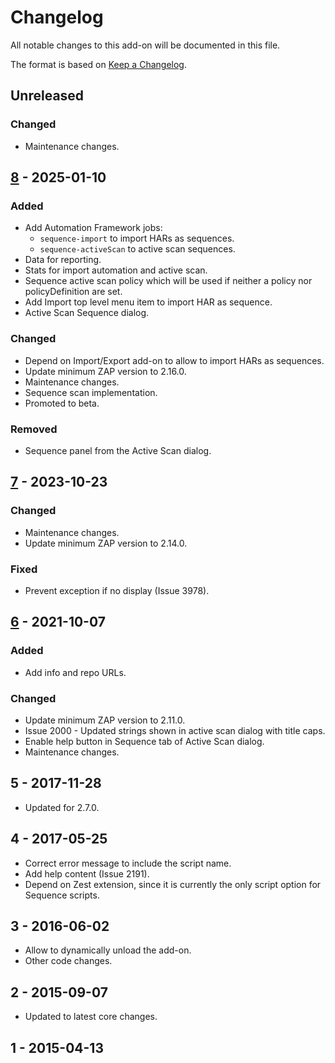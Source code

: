 # Changelog
All notable changes to this add-on will be documented in this file.

The format is based on [Keep a Changelog](https://keepachangelog.com/en/1.0.0/).

## Unreleased
### Changed
- Maintenance changes.

## [8] - 2025-01-10
### Added
- Add Automation Framework jobs:
  - `sequence-import` to import HARs as sequences.
  - `sequence-activeScan` to active scan sequences.
- Data for reporting.
- Stats for import automation and active scan.
- Sequence active scan policy which will be used if neither a policy nor policyDefinition are set.
- Add Import top level menu item to import HAR as sequence.
- Active Scan Sequence dialog.

### Changed
- Depend on Import/Export add-on to allow to import HARs as sequences.
- Update minimum ZAP version to 2.16.0.
- Maintenance changes.
- Sequence scan implementation.
- Promoted to beta.

### Removed
- Sequence panel from the Active Scan dialog.

## [7] - 2023-10-23
### Changed
- Maintenance changes.
- Update minimum ZAP version to 2.14.0.

### Fixed
- Prevent exception if no display (Issue 3978).

## [6] - 2021-10-07
### Added
- Add info and repo URLs.

### Changed
- Update minimum ZAP version to 2.11.0.
- Issue 2000 - Updated strings shown in active scan dialog with title caps.
- Enable help button in Sequence tab of Active Scan dialog.
- Maintenance changes.

## 5 - 2017-11-28

- Updated for 2.7.0.

## 4 - 2017-05-25

- Correct error message to include the script name.
- Add help content (Issue 2191).
- Depend on Zest extension, since it is currently the only script option for Sequence scripts.

## 3 - 2016-06-02

- Allow to dynamically unload the add-on.
- Other code changes.

## 2 - 2015-09-07

- Updated to latest core changes.

## 1 - 2015-04-13



[8]: https://github.com/zaproxy/zap-extensions/releases/sequence-v8
[7]: https://github.com/zaproxy/zap-extensions/releases/sequence-v7
[6]: https://github.com/zaproxy/zap-extensions/releases/sequence-v6
